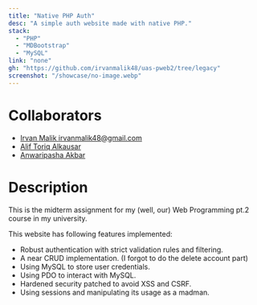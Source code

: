 ```yaml
---
title: "Native PHP Auth"
desc: "A simple auth website made with native PHP."
stack:
  - "PHP"
  - "MDBootstrap"
  - "MySQL"
link: "none"
gh: "https://github.com/irvanmalik48/uas-pweb2/tree/legacy"
screenshot: "/showcase/no-image.webp"
---
```


# Collaborators

- [Irvan Malik <irvanmalik48@gmail.com>](https://github.com/irvanmalik48)
- [Alif Toriq Alkausar](https://github.com/aliftoriq)
- [Anwaripasha Akbar](https://github.com/PashaAkbar)

# Description

This is the midterm assignment for my (well, our) Web Programming pt.2 course in my university.

This website has following features implemented:

- Robust authentication with strict validation rules and filtering.
- A near CRUD implementation. (I forgot to do the delete account part)
- Using MySQL to store user credentials.
- Using PDO to interact with MySQL.
- Hardened security patched to avoid XSS and CSRF.
- Using sessions and manipulating its usage as a madman.
